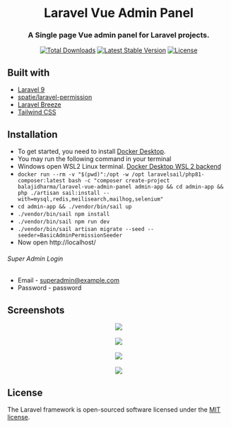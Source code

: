 <h1 align="center">Laravel Vue Admin Panel</h1>
<h3 align="center">A Single page Vue admin panel for Laravel projects.</h3>
<p align="center">
<a href="https://packagist.org/packages/balajidharma/laravel-vue-admin-panel"><img src="https://poser.pugx.org/balajidharma/laravel-vue-admin-panel/downloads" alt="Total Downloads"></a>
<a href="https://packagist.org/packages/balajidharma/laravel-vue-admin-panel"><img src="https://poser.pugx.org/balajidharma/laravel-vue-admin-panel/v/stable" alt="Latest Stable Version"></a>
<a href="https://packagist.org/packages/balajidharma/laravel-vue-admin-panel"><img src="https://poser.pugx.org/balajidharma/laravel-vue-admin-panel/license" alt="License"></a>
</p>

## Built with
- [Laravel 9](https://github.com/laravel/framework)
- [spatie/laravel-permission](https://github.com/spatie/laravel-permission)
- [Laravel Breeze](https://github.com/laravel/breeze)
- [Tailwind CSS](https://tailwindcss.com/)


## Installation
- To get started, you need to install [Docker Desktop](https://www.docker.com/products/docker-desktop).
- You may run the following command in your terminal
- Windows open WSL2 Linux terminal. [Docker Desktop WSL 2 backend](https://docs.docker.com/desktop/windows/wsl/)
- `docker run --rm -v "$(pwd)":/opt -w /opt laravelsail/php81-composer:latest bash -c "composer create-project balajidharma/laravel-vue-admin-panel admin-app && cd admin-app && php ./artisan sail:install --with=mysql,redis,meilisearch,mailhog,selenium"`
- `cd admin-app && ./vendor/bin/sail up`
- `./vendor/bin/sail npm install`
- `./vendor/bin/sail npm run dev`
- `./vendor/bin/sail artisan migrate --seed --seeder=BasicAdminPermissionSeeder`
- Now open http://localhost/

###### Super Admin Login
- Email - superadmin@example.com
- Password - password

## Screenshots
<p align="center">
	<img src="https://miro.medium.com/max/700/1*Wk4WaomlQ4v_GKUY2AhcXw.png" >
	<br/><br/>
	<img src="https://miro.medium.com/max/700/1*3eXlUx9DnzjgXX_1PJ_qWw.png" >
	<br/><br/>
	<img src="https://miro.medium.com/max/700/1*jtzIchs6RP-leKp3nugdZw.png" >
    <br/><br/>
	<img src="https://miro.medium.com/max/700/1*4LFqQCnriBDipDpbvcnCzw.png">
</p>

## License

The Laravel framework is open-sourced software licensed under the [MIT license](https://opensource.org/licenses/MIT).
